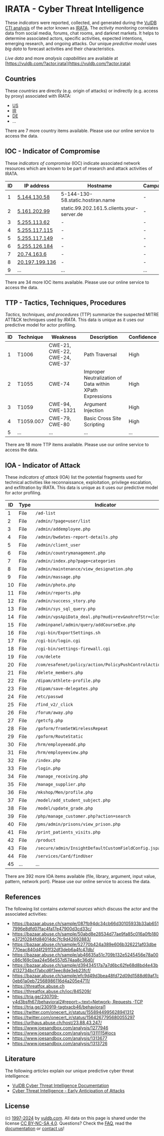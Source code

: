 # IRATA - Cyber Threat Intelligence

These _indicators_ were reported, collected, and generated during the [VulDB CTI analysis](https://vuldb.com/?kb.cti) of the actor known as [IRATA](https://vuldb.com/?actor.irata). The _activity monitoring_ correlates data from social media, forums, chat rooms, and darknet markets. It helps to determine associated actors, specific activities, expected intentions, emerging research, and ongoing attacks. Our unique _predictive model_ uses _big data_ to forecast activities and their characteristics.

_Live data_ and more _analysis capabilities_ are available at [https://vuldb.com/?actor.irata](https://vuldb.com/?actor.irata)

## Countries

These _countries_ are directly (e.g. origin of attacks) or indirectly (e.g. access by proxy) associated with IRATA:

* [US](https://vuldb.com/?country.us)
* [IR](https://vuldb.com/?country.ir)
* [DE](https://vuldb.com/?country.de)
* ...

There are 7 more country items available. Please use our online service to access the data.

## IOC - Indicator of Compromise

These _indicators of compromise_ (IOC) indicate associated network resources which are known to be part of research and attack activities of IRATA.

ID | IP address | Hostname | Campaign | Confidence
-- | ---------- | -------- | -------- | ----------
1 | [5.144.130.58](https://vuldb.com/?ip.5.144.130.58) | 5-144-130-58.static.hostiran.name | - | High
2 | [5.161.202.99](https://vuldb.com/?ip.5.161.202.99) | static.99.202.161.5.clients.your-server.de | - | High
3 | [5.255.113.62](https://vuldb.com/?ip.5.255.113.62) | - | - | High
4 | [5.255.117.115](https://vuldb.com/?ip.5.255.117.115) | - | - | High
5 | [5.255.117.149](https://vuldb.com/?ip.5.255.117.149) | - | - | High
6 | [5.255.126.184](https://vuldb.com/?ip.5.255.126.184) | - | - | High
7 | [20.74.163.6](https://vuldb.com/?ip.20.74.163.6) | - | - | High
8 | [20.197.199.136](https://vuldb.com/?ip.20.197.199.136) | - | - | High
9 | ... | ... | ... | ...

There are 34 more IOC items available. Please use our online service to access the data.

## TTP - Tactics, Techniques, Procedures

_Tactics, techniques, and procedures_ (TTP) summarize the suspected MITRE ATT&CK techniques used by _IRATA_. This data is unique as it uses our predictive model for actor profiling.

ID | Technique | Weakness | Description | Confidence
-- | --------- | -------- | ----------- | ----------
1 | T1006 | CWE-21, CWE-22, CWE-24, CWE-37 | Path Traversal | High
2 | T1055 | CWE-74 | Improper Neutralization of Data within XPath Expressions | High
3 | T1059 | CWE-94, CWE-1321 | Argument Injection | High
4 | T1059.007 | CWE-79, CWE-80 | Basic Cross Site Scripting | High
5 | ... | ... | ... | ...

There are 18 more TTP items available. Please use our online service to access the data.

## IOA - Indicator of Attack

These _indicators of attack_ (IOA) list the potential fragments used for technical activities like reconnaissance, exploitation, privilege escalation, and exfiltration by IRATA. This data is unique as it uses our predictive model for actor profiling.

ID | Type | Indicator | Confidence
-- | ---- | --------- | ----------
1 | File | `/ad-list` | Medium
2 | File | `/admin/?page=user/list` | High
3 | File | `/admin/addemployee.php` | High
4 | File | `/admin/bwdates-report-details.php` | High
5 | File | `/admin/client_user` | High
6 | File | `/admin/countrymanagement.php` | High
7 | File | `/admin/index.php?page=categories` | High
8 | File | `/admin/maintenance/view_designation.php` | High
9 | File | `/admin/massage.php` | High
10 | File | `/admin/photo.php` | High
11 | File | `/admin/reports.php` | High
12 | File | `/admin/success_story.php` | High
13 | File | `/admin/sys_sql_query.php` | High
14 | File | `/admin/vpsApiData_deal.php?mudi=rev&nohrefStr=close` | High
15 | File | `/adminpanel/admin/query/addCourseExe.php` | High
16 | File | `/cgi-bin/ExportSettings.sh` | High
17 | File | `/cgi-bin/login.cgi` | High
18 | File | `/cgi-bin/settings-firewall.cgi` | High
19 | File | `/cm/delete` | Medium
20 | File | `/com/esafenet/policy/action/PolicyPushControlAction.java` | High
21 | File | `/delete_members.php` | High
22 | File | `/dipam/athlete-profile.php` | High
23 | File | `/dipam/save-delegates.php` | High
24 | File | `/etc/passwd` | Medium
25 | File | `/find_v2/_click` | High
26 | File | `/forum/away.php` | High
27 | File | `/getcfg.php` | Medium
28 | File | `/goform/fromSetWirelessRepeat` | High
29 | File | `/goform/RouteStatic` | High
30 | File | `/hrm/employeeadd.php` | High
31 | File | `/hrm/employeeview.php` | High
32 | File | `/index.php` | Medium
33 | File | `/login.php` | Medium
34 | File | `/manage_receiving.php` | High
35 | File | `/manage_supplier.php` | High
36 | File | `/mkshop/Men/profile.php` | High
37 | File | `/model/add_student_subject.php` | High
38 | File | `/model/update_grade.php` | High
39 | File | `/php/manage_customer.php?action=search` | High
40 | File | `/pms/admin/prisons/view_prison.php` | High
41 | File | `/print_patients_visits.php` | High
42 | File | `/product` | Medium
43 | File | `/secure/admin/InsightDefaultCustomFieldConfig.jspa` | High
44 | File | `/services/Card/findUser` | High
45 | ... | ... | ...

There are 392 more IOA items available (file, library, argument, input value, pattern, network port). Please use our online service to access the data.

## References

The following list contains _external sources_ which discuss the actor and the associated activities:

* https://bazaar.abuse.ch/sample/087fb94dc34cb66d30105933b33ab6517996e8dfd07fac4fa17e47900d3cd33c/
* https://bazaar.abuse.ch/sample/50abd8e28534d77ae9fa85c016a0fb180e372f0284fd84014dc7fc9d42692883/
* https://bazaar.abuse.ch/sample/52770b424a389e606b326221af03dbe770eac840d4f291f32df3deb6a4fc47db/
* https://bazaar.abuse.ch/sample/ab46635a51c709b132e5245456e78a00c86c169c0aa24e56e557d574aa8c36d0/
* https://bazaar.abuse.ch/sample/d39434517a7a7d6bc62fe68d8bd4e43b4132734bcf7abcd6f3eec8de3eb23fcf/
* https://bazaar.abuse.ch/sample/efc9d49d3bea48fd72d09d1588d69af7c0eb61a0eb72568986116d4a205e4711/
* https://threatfox.abuse.ch
* https://threatfox.abuse.ch/ioc/845209/
* https://tria.ge/230709-y4d3bsfh67/behavioral2#report:~:text=Network-,Requests,-TCP
* https://tria.ge/230919-tagtxacb46/behavioral1
* https://twitter.com/onecert_ir/status/1558944995628941312
* https://twitter.com/onecert_ir/status/1564267795680055297
* https://urlhaus.abuse.ch/host/23.88.43.247/
* https://www.joesandbox.com/analysis/1277946
* https://www.joesandbox.com/analysis/1311115#iocs
* https://www.joesandbox.com/analysis/1313677
* https://www.joesandbox.com/analysis/1313726

## Literature

The following _articles_ explain our unique predictive cyber threat intelligence:

* [VulDB Cyber Threat Intelligence Documentation](https://vuldb.com/?kb.cti)
* [Cyber Threat Intelligence - Early Anticipation of Attacks](https://www.scip.ch/en/?labs.20201022)

## License

(c) [1997-2024](https://vuldb.com/?kb.changelog) by [vuldb.com](https://vuldb.com/?kb.about). All data on this page is shared under the license [CC BY-NC-SA 4.0](https://creativecommons.org/licenses/by-nc-sa/4.0/). Questions? Check the [FAQ](https://vuldb.com/?kb.faq), read the [documentation](https://vuldb.com/?kb) or [contact us](https://vuldb.com/?contact)!
